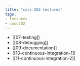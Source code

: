 ```yaml
---
title: "cosc-202-lectures"
tags: 
- lectures
- cosc202
---
```


- [[07-testing]]
- [[08-debugging]]
- [[09-documentation]]
- [[10-continuous-integration-1]]
- [[11-continuous-integration-2]]
